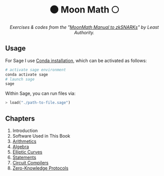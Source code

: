 <p align="center">
  <h1 align="center">
    🌑 Moon Math 🌕
  </h1>
  <p align="center">
    <i>Exercises & codes from the "<a href="https://leastauthority.com/community-matters/moonmath-manual/">MoonMath Manual to zkSNARKs</a>" by Least Authority.</i>
  </p>
</p>

## Usage

For Sage I use [Conda installation](https://doc.sagemath.org/html/en/installation/conda.html), which can be activated as follows:

```sh
# activate sage environment
conda activate sage
# launch sage
sage
```

Within Sage, you can run files via:

```py
> load("./path-to-file.sage")
```

## Chapters

1. Introduction
2. Software Used in This Book
3. [Arithmetics](./arithmetics/)
4. [Algebra](./algebra/)
5. [Elliptic Curves](./elliptic-curves/)
6. [Statements](./statements/)
7. [Circuit Compilers](./circuit-compilers/)
8. [Zero-Knowledge Protocols](./zero-knowledge/)
